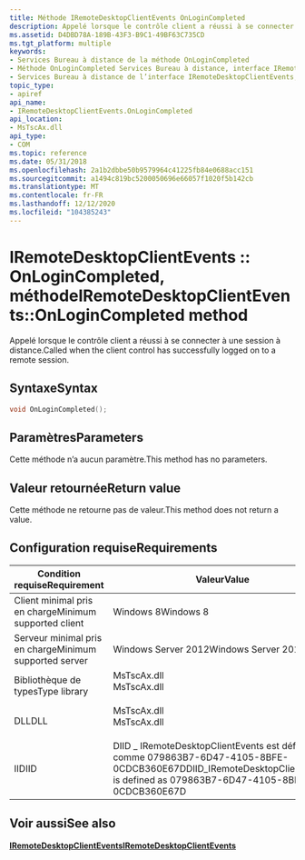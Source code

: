 ```yaml
---
title: Méthode IRemoteDesktopClientEvents OnLoginCompleted
description: Appelé lorsque le contrôle client a réussi à se connecter à une session à distance.
ms.assetid: D4DBD78A-189B-43F3-B9C1-49BF63C735CD
ms.tgt_platform: multiple
keywords:
- Services Bureau à distance de la méthode OnLoginCompleted
- Méthode OnLoginCompleted Services Bureau à distance, interface IRemoteDesktopClientEvents
- Services Bureau à distance de l’interface IRemoteDesktopClientEvents, méthode OnLoginCompleted
topic_type:
- apiref
api_name:
- IRemoteDesktopClientEvents.OnLoginCompleted
api_location:
- MsTscAx.dll
api_type:
- COM
ms.topic: reference
ms.date: 05/31/2018
ms.openlocfilehash: 2a1b2dbbe50b9579964c41225fb84e0688acc151
ms.sourcegitcommit: a1494c819bc5200050696e66057f1020f5b142cb
ms.translationtype: MT
ms.contentlocale: fr-FR
ms.lasthandoff: 12/12/2020
ms.locfileid: "104385243"
---
```

# <a name="iremotedesktopclienteventsonlogincompleted-method"></a><span data-ttu-id="24c0b-106">IRemoteDesktopClientEvents :: OnLoginCompleted, méthode</span><span class="sxs-lookup"><span data-stu-id="24c0b-106">IRemoteDesktopClientEvents::OnLoginCompleted method</span></span>

<span data-ttu-id="24c0b-107">Appelé lorsque le contrôle client a réussi à se connecter à une session à distance.</span><span class="sxs-lookup"><span data-stu-id="24c0b-107">Called when the client control has successfully logged on to a remote session.</span></span>

## <a name="syntax"></a><span data-ttu-id="24c0b-108">Syntaxe</span><span class="sxs-lookup"><span data-stu-id="24c0b-108">Syntax</span></span>


```C++
void OnLoginCompleted();
```



## <a name="parameters"></a><span data-ttu-id="24c0b-109">Paramètres</span><span class="sxs-lookup"><span data-stu-id="24c0b-109">Parameters</span></span>

<span data-ttu-id="24c0b-110">Cette méthode n’a aucun paramètre.</span><span class="sxs-lookup"><span data-stu-id="24c0b-110">This method has no parameters.</span></span>

## <a name="return-value"></a><span data-ttu-id="24c0b-111">Valeur retournée</span><span class="sxs-lookup"><span data-stu-id="24c0b-111">Return value</span></span>

<span data-ttu-id="24c0b-112">Cette méthode ne retourne pas de valeur.</span><span class="sxs-lookup"><span data-stu-id="24c0b-112">This method does not return a value.</span></span>

## <a name="requirements"></a><span data-ttu-id="24c0b-113">Configuration requise</span><span class="sxs-lookup"><span data-stu-id="24c0b-113">Requirements</span></span>



| <span data-ttu-id="24c0b-114">Condition requise</span><span class="sxs-lookup"><span data-stu-id="24c0b-114">Requirement</span></span> | <span data-ttu-id="24c0b-115">Valeur</span><span class="sxs-lookup"><span data-stu-id="24c0b-115">Value</span></span> |
|-------------------------------------|------------------------------------------------------------------------------------------------|
| <span data-ttu-id="24c0b-116">Client minimal pris en charge</span><span class="sxs-lookup"><span data-stu-id="24c0b-116">Minimum supported client</span></span><br/> | <span data-ttu-id="24c0b-117">Windows 8</span><span class="sxs-lookup"><span data-stu-id="24c0b-117">Windows 8</span></span><br/>                                                                           |
| <span data-ttu-id="24c0b-118">Serveur minimal pris en charge</span><span class="sxs-lookup"><span data-stu-id="24c0b-118">Minimum supported server</span></span><br/> | <span data-ttu-id="24c0b-119">Windows Server 2012</span><span class="sxs-lookup"><span data-stu-id="24c0b-119">Windows Server 2012</span></span><br/>                                                                 |
| <span data-ttu-id="24c0b-120">Bibliothèque de types</span><span class="sxs-lookup"><span data-stu-id="24c0b-120">Type library</span></span><br/>             | <dl> <span data-ttu-id="24c0b-121"><dt>MsTscAx.dll</dt></span><span class="sxs-lookup"><span data-stu-id="24c0b-121"><dt>MsTscAx.dll</dt></span></span> </dl>         |
| <span data-ttu-id="24c0b-122">DLL</span><span class="sxs-lookup"><span data-stu-id="24c0b-122">DLL</span></span><br/>                      | <dl> <span data-ttu-id="24c0b-123"><dt>MsTscAx.dll</dt></span><span class="sxs-lookup"><span data-stu-id="24c0b-123"><dt>MsTscAx.dll</dt></span></span> </dl>         |
| <span data-ttu-id="24c0b-124">IID</span><span class="sxs-lookup"><span data-stu-id="24c0b-124">IID</span></span><br/>                      | <span data-ttu-id="24c0b-125">DIID \_ IRemoteDesktopClientEvents est défini comme 079863B7-6D47-4105-8BFE-0CDCB360E67D</span><span class="sxs-lookup"><span data-stu-id="24c0b-125">DIID\_IRemoteDesktopClientEvents is defined as 079863B7-6D47-4105-8BFE-0CDCB360E67D</span></span><br/> |



## <a name="see-also"></a><span data-ttu-id="24c0b-126">Voir aussi</span><span class="sxs-lookup"><span data-stu-id="24c0b-126">See also</span></span>

<dl> <dt>

[<span data-ttu-id="24c0b-127">**IRemoteDesktopClientEvents**</span><span class="sxs-lookup"><span data-stu-id="24c0b-127">**IRemoteDesktopClientEvents**</span></span>](iremotedesktopclientevents.md)
</dt> </dl>

 

 





